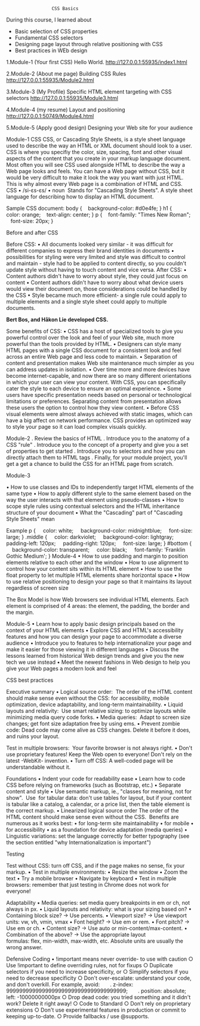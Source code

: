                      CSS Basics
                      
   During this course, I learned about     
   * Basic selection of CSS properties
   * Fundamental CSS selectors
   * Designing  page layout through relative positioning with   CSS
   * Best practices in WEb design             
                      
                     
 1.Module-1 (Your first CSS)
 Hello World.
 http://127.0.0.1:55935/index1.html


2.Module-2 (About me page)
Building CSS Rules
http://127.0.0.1:55935/Module2.html

3.Module-3 (My Profile)
Specific HTML element targeting with CSS selectors
http://127.0.0.1:55935/Module3.html

4.Module-4 (my resume)
Layout and positioning
http://127.0.0.1:50749/Module4.html


5.Module-5 (Apply good design)
Designing your Web site for your audience

Module-1
CSS
CSS, or Cascading Style Sheets, is a style sheet language used to describe the way an HTML or XML document should look to a user. CSS is where you specifiy the color, size, spacing, font and other visual aspects of the content that you create in your markup language document.
Most often you will see CSS used alongside HTML to describe the way a Web page looks and feels. You can have a Web page without CSS, but it would be very difficult to make it look the way you want with just HTML. This is why almost every Web page is a combination of HTML and CSS.
CSS • /si-ɛs-ɛs/ • noun 
Stands for "Cascading Style Sheets". A style sheet language for describing how to display an HTML document.

Sample CSS document:
 body {
    background-color: #d0e4fe;
 }
 h1 {
    color: orange;
    text-align: center;
 }
 p {
    font-family: "Times New Roman";
    font-size: 20px;
 }

Before and after CSS

Before CSS:
•  All documents looked very similar - it was difficult for different companies to express their brand identities in documents
•  possibilities for styling were very limited and style was difficult to control and maintain - style had to be applied to content directly, so you        couldn't update style without having to touch content and vice versa. 
After CSS:
•  Content authors didn't have to worry about style, they could just focus on content
•  Content authors didn't have to worry about what device users would view their document on, those considerations could be handled by the CSS
•  Style became much more efficient- a single rule could apply to multiple elements and a single style sheet could apply to multiple documents.

**Bert Bos, and Håkon Lie developed CSS.**

Some benefits of CSS:
•  CSS has a host of specialized tools to give you powerful control over the look and feel of your Web site, much more powerful than the tools provided    by HTML.
•  Designers can style many HTML pages with a single CSS document for a consistent look and feel across an entire Web page and less code to maintain.
•  Separation of content and presentation makes Web site maintenance much simpler as you can address updates in isolation.
•  Over time more and more devices have become internet-capable, and now there are so many different orientations in which your user can view your          content. With CSS, you can specifically cater the style to each device to ensure an optimal experience.
•  Some users have specific presentation needs based on personal or technological limitations or preferences. Separating content from presentation          allows these users the option to control how they view content.
•  Before CSS visual elements were almost always achieved with static images, which can have a big affect on network performance. CSS provides an          optimized way to style your page so it can load complex visuals quickly. 

Module-2
.  Review the basics of HTML
.  Introduce you to the anatomy of a CSS "rule"
.  Introduce you to the concept of a property and give you a set of properties to get started
.  Introduce you to selectors and how you can directly attach them to HTML tags
.  Finally, for your module project, you'll get a get a chance to build the CSS for an HTML page from scratch.

 Module-3

• How to use classes and IDs to independently target HTML elements of the same type
• How to apply different style to the same element based on the way the user interacts with that element using pseudo-classes
• How to scope style rules using contextual selectors and the HTML inheritance structure of your document
• What the "Cascading" part of "Cascading Style Sheets" mean
 
Example
 p {
     color: white;
     background-color: midnightblue;
     font-size: large;
 }
 .middle {
     color: darkviolet;
     background-color: lightgray;
     padding-left: 120px;
     padding-right: 120px;
     font-size: large;
 }
 #bottom {
     background-color: transparent;
     color: black;
     font-family: 'Franklin Gothic Medium';
 }
Module-4
• How to use padding and margin to position elements relative to each other and the window
• How to use alignment to control how your content sits within its HTML element
• How to use the float property to let multiple HTML elements share horizontal space
• How to use relative positioning to design your page so that it maintains its layout regardless of screen size
  
  The Box Model is how Web browsers see individual HTML elements. Each element is comprised of 4 areas: the element, the padding, the border and the margin.


Module-5
• Learn how to apply basic design principals based on the context of your HTML elements
• Explore CSS and HTML's accessibility features and how you can design your page to accommodate a diverse audience
• Introduce you to features to help internationalize your page and make it easier for those viewing it in different languages
• Discuss the lessons learned from historical Web design trends and give you the new tech we use instead
• Meet the newest fashions in Web design to help you give your Web pages a modern look and feel

CSS best practices 

Executive summary
•  Logical source order: 
   The order of the HTML content should make sense even without the CSS: for accessibility, mobile optimization, device adaptability, and long-term maintainability.
•  Liquid layouts and relativity: 
   Use smart relative sizing: to optimize layouts while minimizing media query code forks.
•  Media queries: 
   Adapt to screen size changes; get font size adaptation free by using ems.
•  Prevent zombie code:
   Dead code may come alive as CSS changes. Delete it before it does, and ruins your layout.

Test in multiple browsers: 
   Your favorite browser is not always right.
•  Don't use proprietary features!
   Keep the Web open to everyone! Don't rely on the latest -WebKit- invention.
•  Turn off CSS:
   A well-coded page will be understandable without it. 
 
Foundations
•  Indent your code for readability ease
•  Learn how to code CSS before relying on frameworks (such as Bootstrap, etc.)
•  Separate content and style
•  Use semantic markup, ie., "classes for meaning, not for show". 
   Use <table> for tabular data: don't use tables for layout, but if your content is tabular like a catalog, a calendar, or a price list, then the table element is the correct markup.
•  Linearized logical source order
   The order of the HTML content should make sense even without the CSS. 
   Benefits are numerous as it works best:
•  for long-term site maintainability
•  for mobile
•  for accessibility
•  as a foundation for device adaptation (media queries)
•  Linguistic variations: set the language correctly for better typography (see the section entitled "why Internationalization is important") 

Testing

   Test without CSS: turn off CSS, and if the page makes no sense, fix your markup.
•  Test in multiple environments:
•  Resize the window
•  Zoom the text
•  Try a mobile browser
•  Navigate by keyboard
•  Test in multiple browsers: remember that just testing in Chrome does not work for everyone!  
 
Adaptability
•  Media queries: set media query breakpoints in em or ch, not always in px.
•  Liquid layouts and relativity: what is your sizing based on?
•  Containing block size? → Use percents.
•  Viewport size? → Use viewport units: vw, vh, vmin, vmax
•  Font height? → Use em or rem.
•  Font pitch? → Use em or ch.
•  Content size? → Use auto or min-content/max-content.
•  Combination of the above? → Use the appropriate layout formulas: flex, min-width, max-width, etc.
   Absolute units are usually the wrong answer.
	
Defensive Coding
•  !important means never override- to use with caution
○  Use !important to define overriding rules, not for fixups
○  Duplicate selectors if you need to increase specificity, or
○  Simplify selectors if you need to decrease specificity
○  Don't over-escalate: understand your code, and don't overkill.
   For example, avoid:
	      . z-index: 9999999999999999999999999999999999999;
	      . position: absolute; left: -10000000000px
○  Drop dead code: you tried something and it didn't work? Delete it right away!
○  Code to Standard
○  Don't rely on proprietary extensions
○  Don't use experimental features in production or commit to keeping up-to-date.
○  Provide fallbacks / use @supports.




